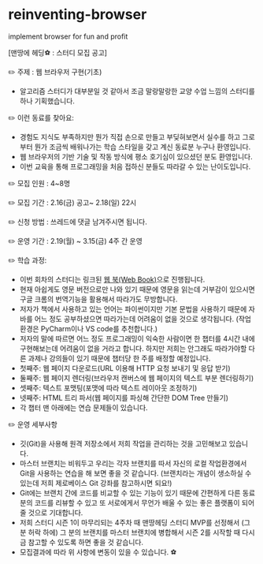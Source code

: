 # reinventing-browser
implement browser for fun and profit

[맨땅에 헤딩⚽ : 스터디 모집 공고]

✏️ 주제 : 웹 브라우저 구현(기초)

- 알고리즘 스터디가 대부분일 것 같아서 조금 말랑말랑한 교양 수업 느낌의 스터디를 하나 기획했습니다.

✏️ 이런 동료를 찾아요:

- 경험도 지식도 부족하지만 뭔가 직접 손으로 만들고 부딪혀보면서 실수를 하고 그로부터 뭔가 조금씩 배워나가는 학습 스타일을 갖고 계신 동료분 누구나 환영입니다.
- 웹 브라우저의 기반 기술 및 작동 방식에 평소 호기심이 있으셨던 분도 환영입니다.
- 이번 교육을 통해 프로그래밍을 처음 접하신 분들도 따라갈 수 있는 난이도입니다.

✏️ 모집 인원 : 4~8명

✏️ 모집 기간 : 2.16(금) 공고~ 2.18(일) 22시

✏️ 신청 방법 : 쓰레드에 댓글 남겨주시면 됩니다.

✏️ 운영 기간 : 2.19(월) ~ 3.15(금) 4주 간 운영

✏️ 학습 과정:

- 이번 회차의 스터디는 링크된 [웹 북(Web Book)](https://browser.engineering/index.html)으로 진행됩니다.
- 현재 아쉽게도 영문 버전으로만 나와 있기 때문에 영문을 읽는데 거부감이 있으시면 구글 크롬의 번역기능을 활용해서 따라가도 무방합니다.
- 저자가 책에서 사용하고 있는 언어는 파이썬이지만 기본 문법을 사용하기 때문에 자바를 어느 정도 공부하셨으면 따라가는데 어려움이 없을 것으로 생각됩니다. (작업환경은 PyCharm이나 VS code를 추천합니다.)
- 저자의 말에 따르면 어느 정도 프로그래밍이 익숙한 사람이면 한 챕터를 4시간 내에 구현해보는데 어려움이 없을 거라고 합니다. 하지만 저희는 안그래도 따라가야할 다른 과제나 강의들이 있기 때문에 챕터당 한 주를 배정할 예정입니다.
- 첫째주: 웹 페이지 다운로드(URL 이용해 HTTP 요청 보내기 및 응답 받기)
- 둘째주: 웹 페이지 렌더링(브라우저 캔버스에 웹 페이지의 텍스트 부분 렌더링하기)
- 셋째주: 텍스트 포맷팅(포맷에 따라 텍스트 레이아웃 조정하기)
- 넷째주: HTML 트리 파서(웹 페이지를 파싱해 간단한 DOM Tree 만들기)
- 각 챕터 맨 아래에는 연습 문제들이 있습니다.

✏️ 운영 세부사항

- 깃(Git)을 사용해 원격 저장소에서 저희 작업을 관리하는 것을 고민해보고 있습니다.
- 마스터 브랜치는 비워두고 우리는 각자 브랜치를 따서 자신의 로컬 작업환경에서 Git을 사용하는 연습을 해 보면 좋을 것 같습니다. (브랜치라는 개념이 생소하실 수 있는데 저희 제로베이스 Git 강좌를 참고하시면 되요!)
- Git에는 브랜치 간에 코드를 비교할 수 있는 기능이 있기 때문에 간편하게 다른 동료분의 코드를 리뷰할 수 있고 또 서로에게서 무언가 배울 수 있는 좋은 플랫폼이 되어 줄 것으로 기대합니다.
- 저희 스터디 시즌 1이 마무리되는 4주차 때 맨땅헤딩 스터디 MVP를 선정해서 (그 분 허락 하에) 그 분의 브랜치를 마스터 브랜치에 병합해서 시즌 2를 시작할 때 다시금 참고할 수 있도록 하면 좋을 것 같습니다.
- 모집결과에 따라 위 사항에 변동이 있을 수 있습니다. ⚽
